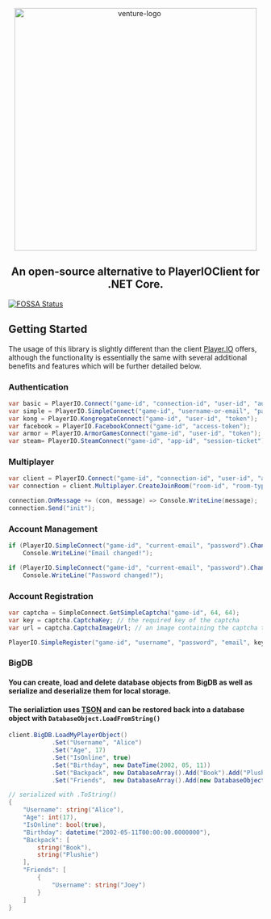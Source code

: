 <p align="center">
  <img alt="venture-logo" src="https://rawcdn.githack.com/OpenPlayerIO/Venture/3d088da9f6ec372aa64cb8f49053efd1dcea9825/VentureLogoDynamic.svg" width="480">
  <br>
</p>
<h2 align="center">An open-source alternative to PlayerIOClient for .NET Core.</h2>

[![FOSSA Status](https://app.fossa.io/api/projects/git%2Bgithub.com%2FOpenPlayerIO%2FVenture.svg?type=small)](https://app.fossa.io/projects/git%2Bgithub.com%2FOpenPlayerIO%2FVenture?ref=badge_small)

## Getting Started
The usage of this library is slightly different than the client [Player.IO](https://playerio.com) offers,
although the functionality is essentially the same with several additional benefits and features which will be further detailed below.

### Authentication
```csharp
var basic = PlayerIO.Connect("game-id", "connection-id", "user-id", "auth");
var simple = PlayerIO.SimpleConnect("game-id", "username-or-email", "password");
var kong = PlayerIO.KongregateConnect("game-id", "user-id", "token");
var facebook = PlayerIO.FacebookConnect("game-id", "access-token");
var armor = PlayerIO.ArmorGamesConnect("game-id", "user-id", "token");
var steam= PlayerIO.SteamConnect("game-id", "app-id", "session-ticket");
```

### Multiplayer
```csharp
var client = PlayerIO.Connect("game-id", "connection-id", "user-id", "auth").Connect();
var connection = client.Multiplayer.CreateJoinRoom("room-id", "room-type");

connection.OnMessage += (con, message) => Console.WriteLine(message);
connection.Send("init");
``` 

### Account Management
```csharp
if (PlayerIO.SimpleConnect("game-id", "current-email", "password").ChangeEmail("new-email"))
    Console.WriteLine("Email changed!");

if (PlayerIO.SimpleConnect("game-id", "current-email", "password").ChangePassword("new-password"))
    Console.WriteLine("Password changed!");
```

### Account Registration
```csharp
var captcha = SimpleConnect.GetSimpleCaptcha("game-id", 64, 64);
var key = captcha.CaptchaKey; // the required key of the captcha
var url = captcha.CaptchaImageUrl; // an image containing the captcha text

PlayerIO.SimpleRegister("game-id", "username", "password", "email", key, "captcha-text");
```

### BigDB

#### You can create, load and delete database objects from BigDB as well as serialize and deserialize them for local storage.
#### The serializtion uses [TSON](https://githb.com/atillabyte/tson) and can be restored back into a database object with `DatabaseObject.LoadFromString()`
```csharp
client.BigDB.LoadMyPlayerObject()
            .Set("Username", "Alice")
            .Set("Age", 17)
            .Set("IsOnline", true)
            .Set("Birthday", new DateTime(2002, 05, 11))
            .Set("Backpack", new DatabaseArray().Add("Book").Add("Plushie"))
            .Set("Friends",  new DatabaseArray().Add(new DatabaseObject().Set("Username", "Joey"))).Save();
```
```csharp
// serialized with .ToString()
{
    "Username": string("Alice"),
    "Age": int(17),
    "IsOnline": bool(true),
    "Birthday": datetime("2002-05-11T00:00:00.0000000"),
    "Backpack": [
        string("Book"),
        string("Plushie")
    ],
    "Friends": [
        {
            "Username": string("Joey")
        }
    ]
}
```

